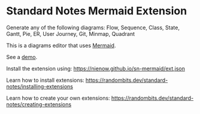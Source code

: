 # Standard Notes Mermaid Extension

Generate any of the following diagrams: Flow, Sequence, Class, State, Gantt, Pie, ER, User Journey, Git, Minmap, Quadrant

This is a diagrams editor that uses [Mermaid](https://mermaid.js.org/).

See a [demo](https://nienow.github.io/sn-mermaid/demo.html).

Install the extension using: https://nienow.github.io/sn-mermaid/ext.json

Learn how to install extensions: https://randombits.dev/standard-notes/installing-extensions

Learn how to create your own
extensions: https://randombits.dev/standard-notes/creating-extensions
